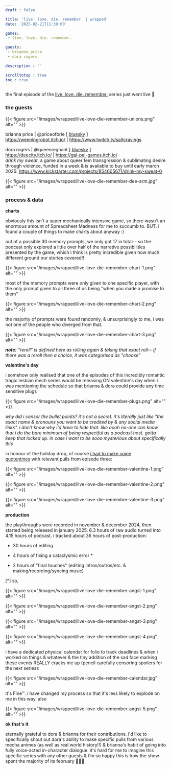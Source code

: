 ```yaml
---
draft : false

title: 'live. love. die. remember. | wrapped'
date: '2025-02-21T11:30:00'

games:
 - live. love. die. remember.

guests:
 - brianna price
 - dora rogers

description : ''

scrolltotop : true
toc : true
---
```


the final episode of the [live. love. die. remember.](https://raycox.itch.io/live-love-die-remember) series just went live 🖤

### the guests

{{< figure src="/images/wrapped/live-love-die-remember-unions.png" alt="" >}}

brianna price | @priceofbrie \[ [bluesky](https://bsky.app/profile/priceofbrie.bsky.social) ]\
<https://weepingrobot.itch.io/> | <https://www.twitch.tv/saltcravings>

dora rogers | @queenregnant \[ [bluesky](https://bsky.app/profile/queenregnant.bsky.social) ]\
<https://deecity.itch.io/> | <https://gal-pal-games.itch.io/>\
_drink my sweat_, a game about queer fem transgression & sublimating desire through violence, funded in a week & is available to buy until early march 2025: <https://www.kickstarter.com/projects/854605671/drink-my-sweat-0>

{{< figure src="/images/wrapped/live-love-die-remember-dee-arm.jpg" alt="" >}}

### process & data

**charts**

obviously this isn't a super mechanically intensive game, so there wasn't an enormous amount of Spreadsheet Madness for me to succumb to. BUT. i found a couple of things to make charts about anyway :)

out of a possible 30 memory prompts, we only got 17 in total-- so the podcast only explored a little over half of the narrative possibilities presented by the game, which i think is pretty incredible given how much different ground our stories covered!!

{{< figure src="/images/wrapped/live-love-die-remember-chart-1.png" alt="" >}}

most of the memory prompts were only given to one specific player, with the only prompt given to all three of us being "when you made a promise to them"

{{< figure src="/images/wrapped/live-love-die-remember-chart-2.png" alt="" >}}

the majority of prompts were found randomly, & unsurprisingly to me, i was not one of the people who diverged from that.

{{< figure src="/images/wrapped/live-love-die-remember-chart-3.png" alt="" >}}

**_note:_**_&#xA0;"reroll" is defined here as rolling again & taking that exact roll-- if there was a reroll then a choice, it was categorised as "choose"_

**valentine's day**

i somehow only realised that one of the episodes of this incredibly romantic tragic lesbian mech series would be releasing ON valentine's day when i was mentioning the schedule so that brianna & dora could provide any time sensitive plugs

{{< figure src="/images/wrapped/live-love-die-remember-plugs.png" alt="" >}}

_why did i censor the bullet points? it's not a secret. it's literally just like "the exact name & pronouns you want to be credited by & any social media links". i don't know why i'd have to hide that. like oooh no-one can know that i do the bare minimum of being respectful as a podcast host. gotta keep that locked up. in case i want to be sooo mysterious about specifically this_

in honour of the holiday drop, of course [i had to make some quotentines](https://bsky.app/profile/posatahchips.gaygothvibes.online/post/3li5olxqmgs24) with relevant pulls from episode three:

{{< figure src="/images/wrapped/live-love-die-remember-valentine-1.png" alt="" >}}

{{< figure src="/images/wrapped/live-love-die-remember-valentine-2.png" alt="" >}}

{{< figure src="/images/wrapped/live-love-die-remember-valentine-3.png" alt="" >}}

**production**

the playthroughs were recorded in november & december 2024, then started being released in january 2025. 6.3 hours of raw audio turned into 4.15 hours of podcast. i tracked about 36 hours of post-production:

* 30 hours of editing

* 4 hours of fixing a cataclysmic error \*

* 2 hours of "final touches" (editing intros/outros/etc. & making/recording/syncing music)

\[\*] so,

{{< figure src="/images/wrapped/live-love-die-remember-angst-1.png" alt="" >}}

{{< figure src="/images/wrapped/live-love-die-remember-angst-2.png" alt="" >}}

{{< figure src="/images/wrapped/live-love-die-remember-angst-3.png" alt="" >}}

{{< figure src="/images/wrapped/live-love-die-remember-angst-4.png" alt="" >}}

i have a dedicated physical calendar for folio to track deadlines & when i worked on things & whatever & the tiny addition of the sad face marking these events REALLY cracks me up (pencil carefully censoring spoilers for the next series):

{{< figure src="/images/wrapped/live-love-die-remember-calendar.jpg" alt="" >}}

It's Fine™. i have changed my process so that it's less likely to explode on me in this way. also

{{< figure src="/images/wrapped/live-love-die-remember-angst-5.png" alt="" >}}

**ok that's it**

eternally grateful to dora & brianna for their contributions. i'd like to specifically shout out dora's ability to make specific pulls from various mecha animes (as well as real world history!!) & brianna's habit of going into fully voice-acted in-character dialogue. it's hard for me to imagine this specific series with any other guests & i'm so happy this is how the show spent the majority of its february 🤖🌈💌

